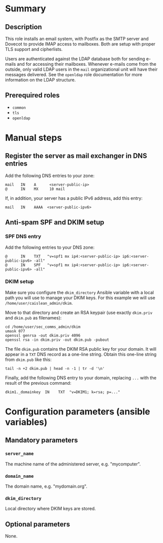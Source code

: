 # Summary

## Description

This role installs an email system, with Postfix as the SMTP server and Dovecot
to provide IMAP access to mailboxes. Both are setup with proper TLS support and
cipherlists.

Users are authenticated against the LDAP database both for sending e-mails and
for accessing their mailboxes. Whenever e-mails come from the outside, only
valid LDAP users in the `mail` organizational unit will have their messages
delivered. See the `openldap` role documentation for more information on the
LDAP structure.

## Prerequired roles

- `common`
- `tls`
- `openldap`

# Manual steps

## Register the server as mail exchanger in DNS entries

Add the following DNS entries to your zone:

    mail   IN    A      <server-public-ip>
    @      IN    MX     10 mail

If, in addition, your server has a public IPv6 address, add this entry:

    mail   IN    AAAA  <server-public-ipv6>

## Anti-spam SPF and DKIM setup

### SPF DNS entry

Add the following entries to your DNS zone:

    @      IN    TXT   "v=spf1 mx ip4:<server-public-ip> ip6:<server-public-ipv6> -all"
    @      IN    SPF   "v=spf1 mx ip4:<server-public-ip> ip6:<server-public-ipv6> -all"

### DKIM setup

Make sure you configure the `dkim_directory` Ansible variable with a local path
you will use to manage your DKIM keys. For this example we will use
`/home/user/caislean_admin/dkim`.

Move to that directory and create an RSA keypair (use exactly `dkim.priv` and
`dkim.pub` as filenames):

    cd /home/user/sec_comms_admin/dkim
    umask 077
    openssl genrsa -out dkim.priv 4096
    openssl rsa -in dkim.priv -out dkim.pub -pubout

The file `dkim.pub` contains the DKIM RSA public key for your domain. It will
appear in a `TXT` DNS record as a one-line string. Obtain this one-line string
from `dkim.pub` like this:

    tail -n +2 dkim.pub | head -n -1 | tr -d '\n'

Finally, add the following DNS entry to your domain, replacing `...` with the
result of the previous command:

    dkim1._domainkey  IN    TXT  "v=DKIM1; k=rsa; p=..."

# Configuration parameters (ansible variables)

## Mandatory parameters

### `server_name`

The machine name of the administered server, e.g. "mycomputer".

### `domain_name`

The domain name, e.g. "mydomain.org".

### `dkim_directory`

Local directory where DKIM keys are stored.

## Optional parameters

None.
